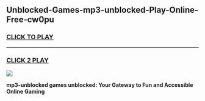 
## Unblocked-Games-mp3-unblocked-Play-Online-Free-cw0pu
<h3>
<a href="https://premium76.site?title=mp3-unblocked&ref=26A">CLICK TO PLAY</a></h3>
<hr>

<h3>
<a href="https://premium76.site?title=mp3-unblocked&ref=26A">CLICK 2 PLAY</a>
  
</h3>

<a href="https://premium76.site?title=mp3-unblocked&ref=26A"><img src="https://clearcache.store/games.png"></a>


**mp3-unblocked games unblocked: Your Gateway to Fun and Accessible Online Gaming**
